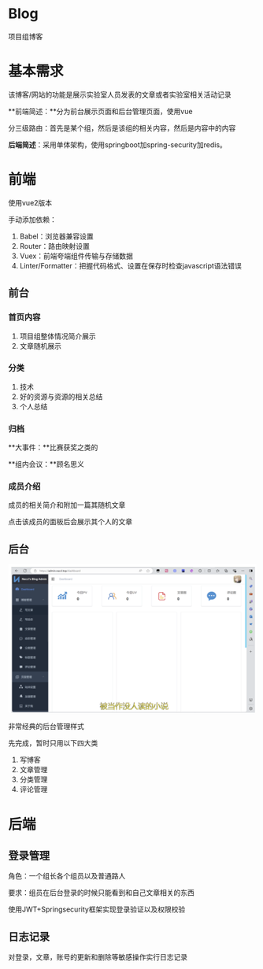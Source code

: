 # Blog

项目组博客

# 基本需求

 该博客/网站的功能是展示实验室人员发表的文章或者实验室相关活动记录

 **前端简述：**分为前台展示页面和后台管理页面，使用vue

分三级路由：首先是某个组，然后是该组的相关内容，然后是内容中的内容

**后端简述**：采用单体架构，使用springboot加spring-security加redis。



# 前端

使用vue2版本

手动添加依赖：

1. Babel：浏览器兼容设置
2. Router：路由映射设置
3. Vuex：前端夸端组件传输与存储数据
4. Linter/Formatter：把握代码格式、设置在保存时检查javascript语法错误

## 前台

### 首页内容

1. 项目组整体情况简介展示
2. 文章随机展示

### 分类

1. 技术
2. 好的资源与资源的相关总结
3. 个人总结

### 归档

**大事件：**比赛获奖之类的

**组内会议：**顾名思义

### 成员介绍

成员的相关简介和附加一篇其随机文章

点击该成员的面板后会展示其个人的文章

## 后台

![Blog/md图片/README/image-20240713173441726.png at main · ProjectTXX/Blog (github.com)](https://github.com/ProjectTXX/Blog/raw/main/md图片/README/image-20240713173441726.png)

非常经典的后台管理样式

先完成，暂时只用以下四大类

1. 写博客
2. 文章管理
3. 分类管理
4. 评论管理

# 后端

## 登录管理

角色：一个组长各个组员以及普通路人

要求：组员在后台登录的时候只能看到和自己文章相关的东西

使用JWT+Springsecurity框架实现登录验证以及权限校验

## 日志记录

对登录，文章，账号的更新和删除等敏感操作实行日志记录


